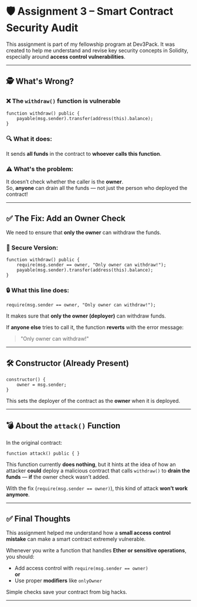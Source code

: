 # 🛡️ Assignment 3 – Smart Contract Security Audit

This assignment is part of my fellowship program at Dev3Pack. It was created to help me understand and revise key security concepts in Solidity, especially around **access control vulnerabilities**.

---

## 🕵️ What's Wrong?

### ❌ The `withdraw()` function is vulnerable

```solidity
function withdraw() public {
    payable(msg.sender).transfer(address(this).balance);
}
```

### 🔍 What it does:
It sends **all funds** in the contract to **whoever calls this function**.

### ⚠️ What's the problem:
It doesn’t check whether the caller is the **owner**.  
So, **anyone** can drain all the funds — not just the person who deployed the contract!

---

## ✅ The Fix: Add an Owner Check

We need to ensure that **only the owner** can withdraw the funds.

### 🔐 Secure Version:

```solidity
function withdraw() public {
    require(msg.sender == owner, "Only owner can withdraw!");
    payable(msg.sender).transfer(address(this).balance);
}
```

### 🔒 What this line does:
```solidity
require(msg.sender == owner, "Only owner can withdraw!");
```

It makes sure that **only the owner (deployer)** can withdraw funds.

If **anyone else** tries to call it, the function **reverts** with the error message:  
> "Only owner can withdraw!"

---

## 🛠️ Constructor (Already Present)

```solidity
constructor() {
    owner = msg.sender;
}
```

This sets the deployer of the contract as the **owner** when it is deployed.

---

## 💣 About the `attack()` Function

In the original contract:

```solidity
function attack() public { }
```

This function currently **does nothing**, but it hints at the idea of how an attacker **could** deploy a malicious contract that calls `withdraw()` to **drain the funds** — **if** the owner check wasn’t added.

With the fix (`require(msg.sender == owner)`), this kind of attack **won’t work anymore**.

---

## ✅ Final Thoughts

This assignment helped me understand how a **small access control mistake** can make a smart contract extremely vulnerable.

Whenever you write a function that handles **Ether or sensitive operations**, you should:

- Add access control with `require(msg.sender == owner)`  
  **or**
- Use proper **modifiers** like `onlyOwner`

Simple checks save your contract from big hacks.

---

